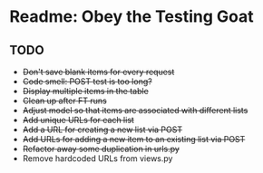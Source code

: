# Readme: Obey the Testing Goat

## TODO

- <del>Don't save blank items for every request
- <del>Code smell: POST test is too long?
- <del>Display multiple items in the table
- <del>Clean up after FT runs
- <del>Adjust model so that items are associated with different lists
- <deL>Add unique URLs for each list
- <del>Add a URL for creating a new list via POST
- <del>Add URLs for adding a new item to an existing list via POST
- <del>Refactor away some duplication in urls.py
- Remove hardcoded URLs from views.py
